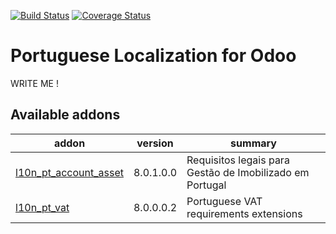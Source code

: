 [![Build Status](https://travis-ci.org/OCA/l10n-portugal.svg?branch=8.0)](https://travis-ci.org/OCA/l10n-portugal)
[![Coverage Status](https://coveralls.io/repos/OCA/l10n-portugal/badge.png?branch=8.0)](https://coveralls.io/r/OCA/l10n-portugal?branch=8.0)

# Portuguese Localization for Odoo

WRITE ME !

[//]: # (addons)
Available addons
----------------
addon | version | summary
--- | --- | ---
[l10n_pt_account_asset](l10n_pt_account_asset/) | 8.0.1.0.0 | Requisitos legais para Gestão de Imobilizado em Portugal
[l10n_pt_vat](l10n_pt_vat/) | 8.0.0.0.2 | Portuguese VAT requirements extensions

[//]: # (end addons)
